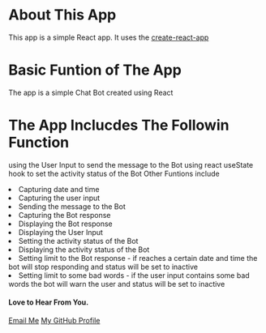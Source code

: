 # About This App
This app is a simple React app.
It uses the [create-react-app](https://create-react-app.dev/)

# Basic Funtion of The App
The app is a simple Chat Bot created using React

# The App Inclucdes The Followin Function
using the User Input to send the message to the Bot
using react useState hook to set the activity status of the Bot
Other Funtions include
    <li>
        Capturing date and time
    </li>
    <li>
        Capturing the user input
    </li>
    <li>
        Sending the message to the Bot
    </li>
    <li>
        Capturing the Bot response
    </li>
    <li>
        Displaying the Bot response
    </li>
    <li>
        Displaying the User Input
    </li>
    <li>
        Setting the activity status of the Bot
    </li>
    <li>
        Displaying the activity status of the Bot
    </li>
    <li>
        Setting limit to the Bot response - if reaches a certain date and time the bot will stop responding and status will be set to inactive
    </li>
    <li>
        Setting limit to some bad words - if the user input contains some bad words the bot will warn the user and status will be set to inactive
    </li>


<div>
<h4>Love to Hear From You.</h4>
    <i class="fa-solid fa-circle-envelope"></i>
    <a href="mailto:treasureedesemhen500@gmail.com">Email Me</a>
    <i class="fa-brands fa-github"></i>
    <a href="https://github.com/creative-tutorials">My GitHub Profile</a>
</div>